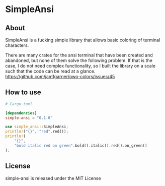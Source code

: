# SimpleAnsi

## About

SimpleAnsi is a fucking simple library that allows basic coloring of terminal characters.

There are many crates for the ansi terminal that have been created and abandoned, but none of them solve the following problem.
If that is the case, I do not need complex functionality, so I built the library on a scale such that the code can be read at a glance.
https://github.com/jam1garner/owo-colors/issues/45

## How to use

```toml
# Cargo.toml

[dependencies]
simple-ansi = "0.1.0"
```

```rust
use simple_ansi::SimpleAnsi;
println!("{}", "red".red());
println!(
    "{}",
    "bold italic red on green".bold().italic().red().on_green()
);
```

## License

simple-ansi is released under the MIT License
